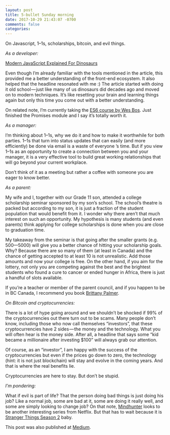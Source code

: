 ```yaml
---
layout: post
title: 5-bullet Sunday morning
date: 2017-10-29 21:43:07 -0700
comments: false
categories: 
---
```


On Javascript, 1–1s, scholarships, bitcoin, and evil things.

*As a developer:*

[Modern JavaScript Explained For Dinosaurs](https://medium.com/@peterxjang/modern-javascript-explained-for-dinosaurs-f695e9747b70)

Even though I’m already familiar with the tools mentioned in the article, this provided me a better understanding of the front-end ecosystem. It also helped that the headline resonated with me :) The article started with doing it old school — just like many of us dinosaurs did decades ago and moved on to modern techniques. It’s like resetting your brain and learning things again but only this time you come out with a better understanding.

On related note, I’m currently taking the [ES6 course by Wes Bos](https://es6.io/). Just finished the Promises module and I say it’s totally worth it.

*As a manager:*

I’m thinking about 1–1s, why we do it and how to make it worthwhile for both parties. 1–1s that turn into status updates that can easily (and more efficiently) be done via email is a waste of everyone ’s time. But if you view 1–1s as an opportunity to create a connection between you and your manager, it is a very effective tool to build great working relationships that will go beyond your current workplace.

Don’t think of it as a meeting but rather a coffee with someone you are eager to know better.

*As a parent:*

My wife and I, together with our Grade 11 son, attended a college scholarship seminar sponsored by my son’s school. The school’s theatre is packed but according to my son, it is just a fraction of the student population that would benefit from it. I wonder why there aren’t that much interest on such an opportunity. My hypothesis is many students (and even parents) think applying for college scholarships is done when you are close to graduation time.

My takeaway from the seminar is that going after the smaller grants (e.g. $500 — $5000) will give you a better chance of hitting your scholarship goals. Why? Because there are so many of them (at least in Canada) and the chance of getting accepted to at least 10 is not unrealistic. Add those amounts and now your college is free. On the other hand, if you aim for the lottery, not only you are competing against the best and the brightest students who found a cure to cancer or ended hunger in Africa, there is just a handful of slots available.

If you’re a teacher or member of the parent council, and if you happen to be in BC Canada, I recommend you book [Brittany Palmer](http://www.keytoscholarships.com/).

*On Bitcoin and cryptocurrencies:*

There is a lot of hype going around and we shouldn’t be shocked if 99% of the cryptocurrencies out there turn out to be scams. Many people don’t know, including those who now call themselves “investors”, that these cryptocurrencies have 2 sides — the money and the technology. What you will often hear is the money side. After all, a headline that says some “kid became a millionaire after investing $100” will always grab our attention.

Of course, as an “investor”, I am happy with the success of the cryptocurrencies but even if the prices go down to zero, the technology (hint: it is not just blockchain) will stay and evolve in the coming years. And that is where the real benefits lie.

Cryptocurrencies are here to stay. But don’t be stupid.

*I’m pondering:*

What if evil is part of life? That the person doing bad things is just doing his job? Like a normal job, some are bad at it, some are doing it really well, and some are simply looking to change job?
On that note, [Mindhunter](http://www.imdb.com/title/tt5290382/?ref_=fn_al_tt_1) looks to be another interesting series from Netflix. But that has to wait because it is [Stranger Things Season 2](http://www.imdb.com/title/tt4574334/?ref_=nv_sr_1) baby.

This post was also published at [Medium](https://medium.com/@gregmoreno/5-bullet-sunday-morning-786a8c6c35ae).
